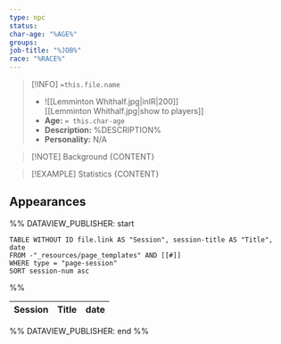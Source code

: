 ```yaml
---
type: npc
status: 
char-age: "%AGE%"
groups: 
job-title: "%JOB%"
race: "%RACE%"
---
```


>[!INFO] `=this.file.name`
>- ![[Lemminton Whithalf.jpg|inlR|200]]
<br/> [[Lemminton Whithalf.jpg|show to players]]
>- **Age:** `= this.char-age`
> - **Description:** %DESCRIPTION%
> - **Personality:** N/A
 
 >[!NOTE] Background
 > {CONTENT}

 >[!EXAMPLE] Statistics
 > {CONTENT}

## Appearances

%% DATAVIEW_PUBLISHER: start
```dataview
TABLE WITHOUT ID file.link AS "Session", session-title AS "Title", date
FROM -"_resources/page_templates" AND [[#]]
WHERE type = "page-session"
SORT session-num asc
```
%%

| Session | Title | date |
| ------- | ----- | ---- |

%% DATAVIEW_PUBLISHER: end %%